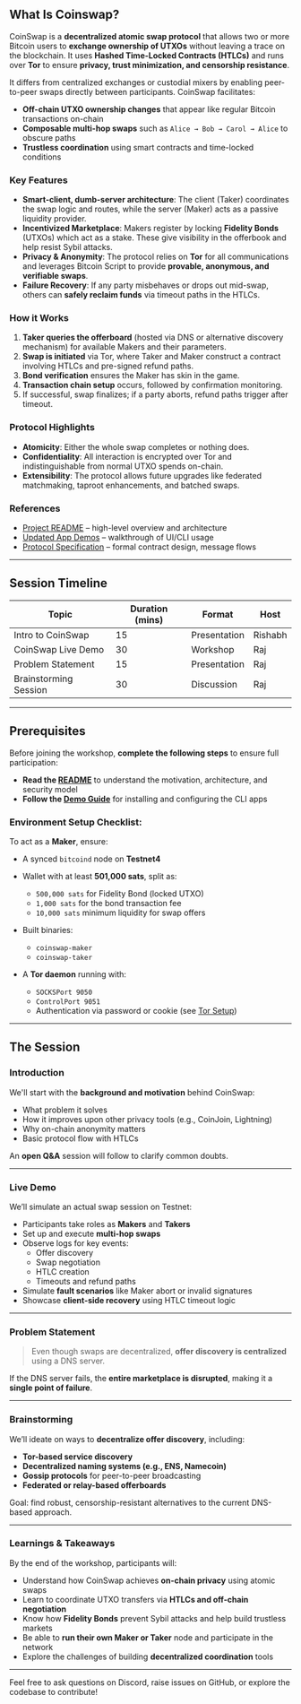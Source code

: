 ## What Is Coinswap?

CoinSwap is a **decentralized atomic swap protocol** that allows two or more Bitcoin users to **exchange ownership of UTXOs** without leaving a trace on the blockchain. It uses **Hashed Time-Locked Contracts (HTLCs)** and runs over **Tor** to ensure **privacy, trust minimization, and censorship resistance**.

It differs from centralized exchanges or custodial mixers by enabling peer-to-peer swaps directly between participants. CoinSwap facilitates:

- **Off-chain UTXO ownership changes** that appear like regular Bitcoin transactions on-chain
- **Composable multi-hop swaps** such as `Alice → Bob → Carol → Alice` to obscure paths
- **Trustless coordination** using smart contracts and time-locked conditions

### Key Features

- **Smart-client, dumb-server architecture**: The client (Taker) coordinates the swap logic and routes, while the server (Maker) acts as a passive liquidity provider.
- **Incentivized Marketplace**: Makers register by locking **Fidelity Bonds** (UTXOs) which act as a stake. These give visibility in the offerbook and help resist Sybil attacks.
- **Privacy & Anonymity**: The protocol relies on **Tor** for all communications and leverages Bitcoin Script to provide **provable, anonymous, and verifiable swaps**.
- **Failure Recovery**: If any party misbehaves or drops out mid-swap, others can **safely reclaim funds** via timeout paths in the HTLCs.

### How it Works

1. **Taker queries the offerboard** (hosted via DNS or alternative discovery mechanism) for available Makers and their parameters.
2. **Swap is initiated** via Tor, where Taker and Maker construct a contract involving HTLCs and pre-signed refund paths.
3. **Bond verification** ensures the Maker has skin in the game.
4. **Transaction chain setup** occurs, followed by confirmation monitoring.
5. If successful, swap finalizes; if a party aborts, refund paths trigger after timeout.

### Protocol Highlights

- **Atomicity**: Either the whole swap completes or nothing does.
- **Confidentiality**: All interaction is encrypted over Tor and indistinguishable from normal UTXO spends on-chain.
- **Extensibility**: The protocol allows future upgrades like federated matchmaking, taproot enhancements, and batched swaps.

### References

- [Project README](../README.md) – high-level overview and architecture
- [Updated App Demos](../docs/demo.md) – walkthrough of UI/CLI usage
- [Protocol Specification](https://github.com/citadel-tech/Coinswap-Protocol-Specification) – formal contract design, message flows

---

## Session Timeline

| **Topic**             | **Duration (mins)** | **Format**      | **Host**  |
|------------------------|---------------------|-----------------|-----------|
| Intro to CoinSwap      | 15                  | Presentation    | Rishabh   |
| CoinSwap Live Demo     | 30                  | Workshop        | Raj       |
| Problem Statement      | 15                  | Presentation    | Raj       |
| Brainstorming Session  | 30                  | Discussion      | Raj       |

---

## Prerequisites

Before joining the workshop, **complete the following steps** to ensure full participation:

- **Read the [README](../README.md)** to understand the motivation, architecture, and security model
- **Follow the [Demo Guide](./demo.md)** for installing and configuring the CLI apps

### Environment Setup Checklist:

To act as a **Maker**, ensure:

- A synced `bitcoind` node on **Testnet4**
- Wallet with at least **501,000 sats**, split as:
  - `500,000 sats` for Fidelity Bond (locked UTXO)
  - `1,000 sats` for the bond transaction fee
  - `10,000 sats` minimum liquidity for swap offers

- Built binaries:
  - `coinswap-maker`
  - `coinswap-taker`

- A **Tor daemon** running with:
  - `SOCKSPort 9050`
  - `ControlPort 9051`
  - Authentication via password or cookie (see [Tor Setup](./tor.md))

---

## The Session

### **Introduction**

We'll start with the **background and motivation** behind CoinSwap:

- What problem it solves
- How it improves upon other privacy tools (e.g., CoinJoin, Lightning)
- Why on-chain anonymity matters
- Basic protocol flow with HTLCs

An **open Q&A** session will follow to clarify common doubts.

---

### **Live Demo**

We’ll simulate an actual swap session on Testnet:

- Participants take roles as **Makers** and **Takers**
- Set up and execute **multi-hop swaps**
- Observe logs for key events:
  - Offer discovery
  - Swap negotiation
  - HTLC creation
  - Timeouts and refund paths
- Simulate **fault scenarios** like Maker abort or invalid signatures
- Showcase **client-side recovery** using HTLC timeout logic

---

### **Problem Statement**

> Even though swaps are decentralized, **offer discovery is centralized** using a DNS server.

If the DNS server fails, the **entire marketplace is disrupted**, making it a **single point of failure**.

---

### **Brainstorming**

We’ll ideate on ways to **decentralize offer discovery**, including:

- **Tor-based service discovery**
- **Decentralized naming systems (e.g., ENS, Namecoin)**
- **Gossip protocols** for peer-to-peer broadcasting
- **Federated or relay-based offerboards**

Goal: find robust, censorship-resistant alternatives to the current DNS-based approach.

---

### **Learnings & Takeaways**

By the end of the workshop, participants will:

- Understand how CoinSwap achieves **on-chain privacy** using atomic swaps
- Learn to coordinate UTXO transfers via **HTLCs and off-chain negotiation**
- Know how **Fidelity Bonds** prevent Sybil attacks and help build trustless markets
- Be able to **run their own Maker or Taker** node and participate in the network
- Explore the challenges of building **decentralized coordination** tools

---

Feel free to ask questions on Discord, raise issues on GitHub, or explore the codebase to contribute!